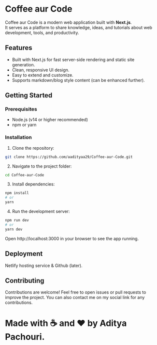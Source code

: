 # Coffee aur Code

Coffee aur Code is a modern web application built with **Next.js**.  
It serves as a platform to share knowledge, ideas, and tutorials about web development, tools, and productivity.

## Features

- Built with Next.js for fast server-side rendering and static site generation.
- Clean, responsive UI design.
- Easy to extend and customize.
- Supports markdown/blog style content (can be enhanced further).

## Getting Started

### Prerequisites

- Node.js (v14 or higher recommended)
- npm or yarn

### Installation

1. Clone the repository:

```bash
git clone https://github.com/aadityaa29/Coffee-aur-Code.git
```

2. Navigate to the project folder:
```bash
cd Coffee-aur-Code
```

3. Install dependencies:

```bash
npm install
# or
yarn
```

4. Run the development server:
```bash
npm run dev
# or
yarn dev
```
Open http://localhost:3000 in your browser to see the app running.

## Deployment
Netlify hosting service & Github (later).

## Contributing
Contributions are welcome! Feel free to open issues or pull requests to improve the project.
You can also contact me on my social link for any contributions.

# Made with ☕ and ❤️ by Aditya Pachouri.

